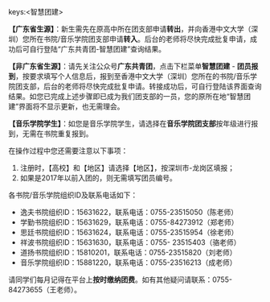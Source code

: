 keys:<智慧团建>


**【广东省生源】**：新生需先在原高中所在团支部申请**转出**，并向香港中文大学（深圳）您所在书院/音乐学院团支部申请**转入**。后台的老师将尽快完成批复申请，成功后可自行登陆“广东共青团-智慧团建”查询结果。

**【非广东省生源】**：请先关注公众号**广东共青团**，点击下栏菜单**智慧团建** - **团员报到**，按要求填写个人信息后，报到至香港中文大学（深圳）您所在的书院/音乐学院团支部，后台的老师将尽快完成批复申请。转接成功后，可自行登陆该界面查询结果。如您已完成上述步骤即已成为我们团支部的一员，您的原所在地“智慧团建”界面将不显示更新，也无需理会。

**【音乐学院学生】**：如您是音乐学院学生，请选择在**音乐学院团支部**按年级进行报到，无需在书院重复报到。

在操作过程中您还需要注意以下事项：

1. 注册时，【高校】和【地区】请选择【地区】，按深圳市-龙岗区填报；
2. 如果是2017年以前入团的，则无需填写团员编号。

各书院/音乐学院组织ID及联系电话如下：

- 逸夫书院组织ID：15631622，联系电话：0755-23515050（陈老师）
- 学勤书院组织ID：15631629，联系电话：0755-84273912（郑老师）
- 思廷书院组织ID：15631624，联系电话：0755-23515954（徐老师）
- 祥波书院组织ID：15631630，联系电话：0755- 23515403（骆老师）
- 道扬书院组织ID：15810201，联系电话：0755-23515820（刘老师）
- 音乐学院组织ID：15881220，联系电话：0755-23516213（成老师）

请同学们每月记得在平台上**按时缴纳团费**。如有其他疑问请联系：0755-84273655（王老师）。